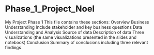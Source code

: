 # Phase_1_Project_Noel
My Project Phase 1 
This file contains these sections:
Overview
Business Understanding
Include stakeholder and key business questions
Data Understanding and Analysis
Source of data
Description of data
Three visualizations (the same visualizations presented in the slides and notebook)
Conclusion
Summary of conclusions including three relevant findings
